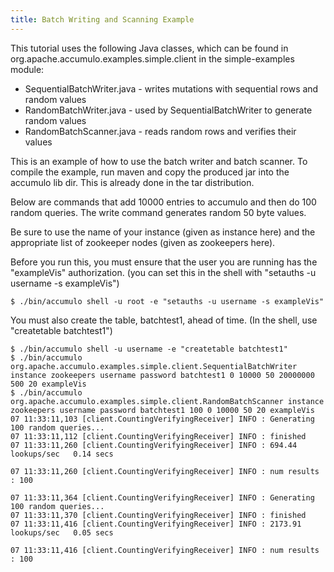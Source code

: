 ```yaml
---
title: Batch Writing and Scanning Example
---
```


This tutorial uses the following Java classes, which can be found in org.apache.accumulo.examples.simple.client in the simple-examples module:

 * SequentialBatchWriter.java - writes mutations with sequential rows and random values
 * RandomBatchWriter.java - used by SequentialBatchWriter to generate random values
 * RandomBatchScanner.java - reads random rows and verifies their values

This is an example of how to use the batch writer and batch scanner. To compile
the example, run maven and copy the produced jar into the accumulo lib dir.
This is already done in the tar distribution. 

Below are commands that add 10000 entries to accumulo and then do 100 random
queries.  The write command generates random 50 byte values. 

Be sure to use the name of your instance (given as instance here) and the appropriate 
list of zookeeper nodes (given as zookeepers here).

Before you run this, you must ensure that the user you are running has the
"exampleVis" authorization. (you can set this in the shell with "setauths -u username -s exampleVis")

    $ ./bin/accumulo shell -u root -e "setauths -u username -s exampleVis"

You must also create the table, batchtest1, ahead of time. (In the shell, use "createtable batchtest1")

    $ ./bin/accumulo shell -u username -e "createtable batchtest1"
    $ ./bin/accumulo org.apache.accumulo.examples.simple.client.SequentialBatchWriter instance zookeepers username password batchtest1 0 10000 50 20000000 500 20 exampleVis
    $ ./bin/accumulo org.apache.accumulo.examples.simple.client.RandomBatchScanner instance zookeepers username password batchtest1 100 0 10000 50 20 exampleVis
    07 11:33:11,103 [client.CountingVerifyingReceiver] INFO : Generating 100 random queries...
    07 11:33:11,112 [client.CountingVerifyingReceiver] INFO : finished
    07 11:33:11,260 [client.CountingVerifyingReceiver] INFO : 694.44 lookups/sec   0.14 secs
    
    07 11:33:11,260 [client.CountingVerifyingReceiver] INFO : num results : 100
    
    07 11:33:11,364 [client.CountingVerifyingReceiver] INFO : Generating 100 random queries...
    07 11:33:11,370 [client.CountingVerifyingReceiver] INFO : finished
    07 11:33:11,416 [client.CountingVerifyingReceiver] INFO : 2173.91 lookups/sec   0.05 secs
    
    07 11:33:11,416 [client.CountingVerifyingReceiver] INFO : num results : 100

